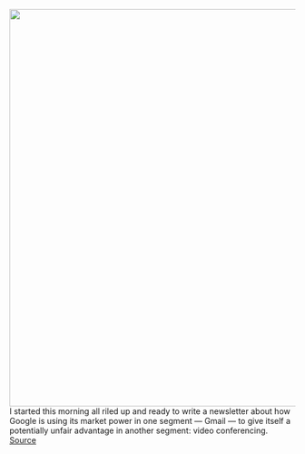<img src='https://cdn.vox-cdn.com/thumbor/5ujZMchuYv-PLEfOIlfb7C66DOY=/0x0:640x367/1200x800/filters:focal(269x133:371x235)/cdn.vox-cdn.com/uploads/chorus_image/image/66945302/itunes_app_store_icon_field_640.0.jpg' width='700px' /><br/>
I started this morning all riled up and ready to write a newsletter about how Google is using its market power in one segment — Gmail — to give itself a potentially unfair advantage in another segment: video conferencing.
<a href='https://www.theverge.com/2020/6/17/21293813/apple-app-store-policies-hey-30-percent-developers-the-trial-by-franz-kafka'> Source <a/>